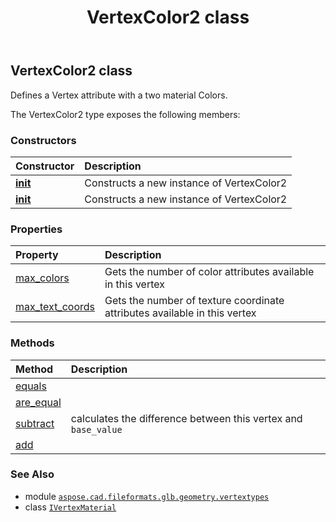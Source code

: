﻿---
title: VertexColor2 class
second_title: Aspose.CAD for Python via .NET API References
description: 
type: docs
weight: 80
url: /python-net/aspose.cad.fileformats.glb.geometry.vertextypes/vertexcolor2/
is_root: false
---

## VertexColor2 class

Defines a Vertex attribute with a two material Colors.



The VertexColor2 type exposes the following members:

### Constructors
| Constructor | Description |
| :- | :- |
| [__init__](/cad/python-net/aspose.cad.fileformats.glb.geometry.vertextypes/vertexcolor2/__init__/#aspose.cad.fileformats.glb.geometry.vertextypes.IVertexMaterial) | Constructs a new instance of VertexColor2 |
| [__init__](/cad/python-net/aspose.cad.fileformats.glb.geometry.vertextypes/vertexcolor2/__init__/#) | Constructs a new instance of VertexColor2 |


### Properties
| Property | Description |
| :- | :- |
| [max_colors](/cad/python-net/aspose.cad.fileformats.glb.geometry.vertextypes/vertexcolor2/max_colors) | Gets the number of color attributes available in this vertex |
| [max_text_coords](/cad/python-net/aspose.cad.fileformats.glb.geometry.vertextypes/vertexcolor2/max_text_coords) | Gets the number of texture coordinate attributes available in this vertex |


### Methods
| Method | Description |
| :- | :- |
| [equals](/cad/python-net/aspose.cad.fileformats.glb.geometry.vertextypes/vertexcolor2/equals/#aspose.cad.fileformats.glb.geometry.vertextypes.VertexColor2) |  |
| [are_equal](/cad/python-net/aspose.cad.fileformats.glb.geometry.vertextypes/vertexcolor2/are_equal/#any-any) |  |
| [subtract](/cad/python-net/aspose.cad.fileformats.glb.geometry.vertextypes/vertexcolor2/subtract/#aspose.cad.fileformats.glb.geometry.vertextypes.IVertexMaterial) | calculates the difference between this vertex and `base_value` |
| [add](/cad/python-net/aspose.cad.fileformats.glb.geometry.vertextypes/vertexcolor2/add/#any) |  |



### See Also
* module [`aspose.cad.fileformats.glb.geometry.vertextypes`](..)
* class [`IVertexMaterial`](/cad/python-net/aspose.cad.fileformats.glb.geometry.vertextypes/ivertexmaterial)
